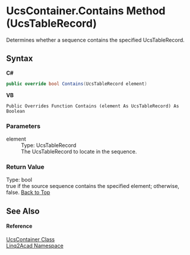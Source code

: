 # UcsContainer.Contains Method (UcsTableRecord)
 

Determines whether a sequence contains the specified UcsTableRecord.

## Syntax

**C#**<br />
``` C#
public override bool Contains(UcsTableRecord element)
```

**VB**<br />
``` VB
Public Overrides Function Contains (element As UcsTableRecord) As Boolean
```


### Parameters
<dl><dt>element</dt><dd>Type: UcsTableRecord<br />The UcsTableRecord to locate in the sequence.</dd></dl>

### Return Value
Type: bool<br />true if the source sequence contains the specified element; otherwise, false.
<a href="#UcsContainerContains-Method-UcsTableRecord">Back to Top</a>

## See Also


#### Reference
<a href="T_Linq2Acad_UcsContainer.md#UcsContainer-Class">UcsContainer Class</a><br /><a href="N_Linq2Acad.md#Linq2Acad-Namespace">Linq2Acad Namespace</a><br />
